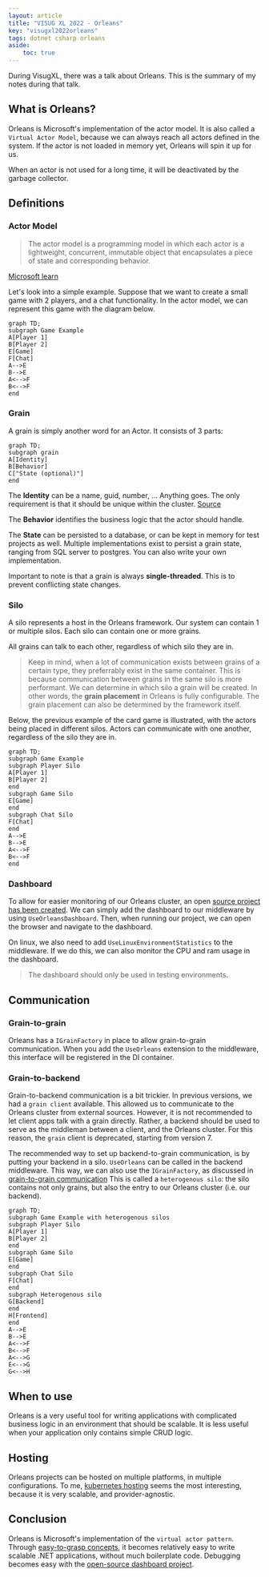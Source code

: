 ```yaml
---
layout: article
title: "VISUG XL 2022 - Orleans"
key: "visugxl2022orleans"
tags: dotnet csharp orleans
aside:
    toc: true
---
```


During VisugXL, there was a talk about Orleans. This is the summary of my notes during that talk.

<!--more-->

## What is Orleans?

Orleans is Microsoft's implementation of the actor model. 
It is also called a `Virtual Actor Model`, because we can always reach all actors defined in the system.
If the actor is not loaded in memory yet, Orleans will spin it up for us.

When an actor is not used for a long time, it will be deactivated by the garbage collector.

## Definitions

### Actor Model

>The actor model is a programming model in which each actor is a lightweight, concurrent, immutable object that encapsulates a piece of state and corresponding behavior. 

[Microsoft learn][1]

Let's look into a simple example. Suppose that we want to create a small game with 2 players, and a chat functionality. In the actor model, we can represent this game with the diagram below.

```mermaid
graph TD;
subgraph Game Example
A[Player 1]
B[Player 2]
E[Game]
F[Chat]
A-->E
B-->E
A<-->F
B<-->F
end
```

### Grain

A grain is simply another word for an Actor. It consists of 3 parts:

```mermaid
graph TD;
subgraph grain
A[Identity]
B[Behavior]
C["State (optional)"]
end
```

The **Identity** can be a name, guid, number, ...
Anything goes. The only requirement is that it should be unique within the cluster. [Source][3]

The **Behavior** identifies the business logic that the actor should handle.

The **State** can be persisted to a database, or can be kept in memory for test projects as well.
Multiple implementations exist to persist a grain state, ranging from SQL server to postgres. 
You can also write your own implementation.

Important to note is that a grain is always **single-threaded**. This is to prevent conflicting state changes.

### Silo

A silo represents a host in the Orleans framework. Our system can contain 1 or multiple silos.
Each silo can contain one or more grains.

All grains can talk to each other, regardless of which silo they are in.

> Keep in mind, when a lot of communication exists between grains of a certain type, they preferrably exist in the same container.
This is because communication between grains in the same silo is more performant.
We can determine in which silo a grain will be created.
In other words, the **grain placement** in Orleans is fully configurable. The grain placement can also be determined by the framework itself.

Below, the previous example of the card game is illustrated, with the actors being placed in different silos. Actors can communicate with one another, regardless of the silo they are in.

```mermaid
graph TD;
subgraph Game Example
subgraph Player Silo
A[Player 1]
B[Player 2]
end
subgraph Game Silo
E[Game]
end
subgraph Chat Silo
F[Chat]
end
A-->E
B-->E
A<-->F
B<-->F
end
```

### Dashboard

To allow for easier monitoring of our Orleans cluster, an open [source project has been created][2].
We can simply add the dashboard to our middleware by using `UseOrleansDashboard`.
Then, when running our project, we can open the browser and navigate to the dashboard.

On linux, we also need to add `UseLinuxEnvironmentStatistics` to the middleware.
If we do this, we can also monitor the CPU and ram usage in the dashboard.

> The dashboard should only be used in testing environments.

## Communication

### Grain-to-grain

Orleans has a `IGrainFactory` in place to allow grain-to-grain communication.
When you add the `UseOrleans` extension to the middleware, this interface will be registered in the DI container.

### Grain-to-backend

Grain-to-backend communication is a bit trickier. In previous versions, we had a `grain client` available.
This allowed us to communicate to the Orleans cluster from external sources.
However, it is not recommended to let client apps talk with a grain directly.
Rather, a backend should be used to serve as the middleman between a client, and the Orleans cluster.
For this reason, the `grain` client is deprecated, starting from version 7.

The recommended way to set up backend-to-grain communication, is by putting your backend in a silo.
`UseOrleans` can be called in the backend middleware. This way, we can also use the `IGrainFactory`,
as discussed in [grain-to-grain communication](#grain-to-grain)
This is called a `heterogenous silo`: the silo contains not only grains, but also the entry to our Orleans cluster (i.e. our backend).

```mermaid
graph TD;
subgraph Game Example with heterogenous silos
subgraph Player Silo
A[Player 1]
B[Player 2]
end
subgraph Game Silo
E[Game]
end
subgraph Chat Silo
F[Chat]
end
subgraph Heterogenous silo
G[Backend]
end
H[Frontend]
end
A-->E
B-->E
A<-->F
B<-->F
A<-->G
E<-->G
G<-->H
```

## When to use

Orleans is a very useful tool for writing applications with complicated business logic in an environment that should be scalable.
It is less useful when your application only contains simple CRUD logic.

## Hosting

Orleans projects can be hosted on multiple platforms, in multiple configurations.
To me, [kubernetes hosting][5] seems the most interesting, because it is very scalable, and provider-agnostic.

## Conclusion

Orleans is Microsoft's implementation of the `virtual actor pattern`. 
Through [easy-to-grasp concepts](#definitions), it becomes relatively easy to write scalable .NET applications, without much boilerplate code.
Debugging becomes easy with the [open-source dashboard project][2].

[1]: <https://learn.microsoft.com/en-us/dotnet/orleans/overview>
[2]: <https://github.com/OrleansContrib/OrleansDashboard>
[3]: <https://learn.microsoft.com/en-us/dotnet/orleans/overview#what-are-grains>
[4]: <https://learn.microsoft.com/en-us/dotnet/orleans/>
[5]: <https://learn.microsoft.com/en-us/dotnet/orleans/deployment/kubernetes>
